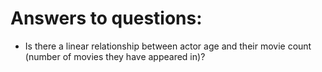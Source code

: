 # Answers to questions:

- Is there a linear relationship between actor age and their movie count (number of movies they have appeared in)?